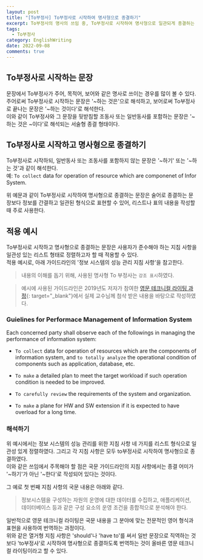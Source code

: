 ```yaml
---
layout: post
title: "[To부정사] To부정사로 시작하여 명사형으로 종결하기"
excerpt: To부정사의 명사의 쓰임 중, To부정사로 시작하여 명사형으로 일관되게 종결하는 문장에 대하여 설명한다.
tags:
  - To부정사
category: EnglishWriting
date: 2022-09-08
comments: true
---
```


## To부정사로 시작하는 문장
문장에서 To부정사가 주어, 목적어, 보어와 같은 명사로 쓰이는 경우를 많이 볼 수 있다.<br>
주어로써 To부정사로 시작하는 문장은 '~하는 것은'으로 해석하고, 보어로써 To부정사로 끝나는 문장은 '~하는 것이다'로 해석한다.<br>
이와 같이 To부정사와 그 문장을 뒷받침할 조동사 또는 일반동사를 포함하는 문장은 '~하는 것은 ~이다'로 해석되는 서술형 종결 형태이다. <br>

## To부정사로 시작하고 명사형으로 종결하기
To부정사로 시작하되, 일반동사 또는 조동사를 포함하지 않는 문장은 '~하기' 또는 '~하는 것'과 같이 해석한다. <br>
  예: ``To collect`` data for operation of resource which are componenet of Infor System.
  
위 예문과 같이 To부정사로 시작하여 명사형으로 종결하는 문장은 술어로 종결하는 문장보다 정보를 간결하고 일관된 형식으로 표현할 수 있어,
리스트나 표의 내용을 작성할 때 주로 사용한다. <br>

## 적용 예시 
To부정사로 시작하고 명사형으로 종결하는 문장은 사용자가 준수해야 하는 지침 사항을 일관성 있는 리스트 형태로 정렬하고자 할 때 적용할 수 있다. <br>
적용 예시로, 아래 가이드라인의 '정보 시스템의 성능 관리 지침 사항'을 참고한다. <br>

> 내용의 이해를 돕기 위해, 사용된 명사형 To 부정사는 `강조 표시`하였다.

> 예시에 사용된 가이드라인은 2019년도 저자가 참여한 [영문 테크니컬 라이팅 과정](https://www.youtube.com/watch?v=TKdDoBPOIPE){: target="_blank"}에서 실제 교수님께 첨삭 받은 내용을 바탕으로 작성하였다. 

### Guielines for Performace Management of Information System 
Each concerned party shall observe each of the followings in managing the performance of information system:

  - `To collect` data for operation of resources which are the components of information system, and `to totally analyze` the operational condition of components such as application, database, etc.

  - `To make` a detailed plan to meet the target workload if such operation condition is needed to be improved.
  
  - `To carefully review` the requirements of the system and organization.

  - `To make` a plane for HW and SW extension if it is expected to have overload for a long time.

### 해석하기
위 예시에서는 정보 시스템의 성능 관리를 위한 지침 사항 네 가지를 리스트 형식으로 일관성 있게 정렬하였다. 그리고 각 지침 사항은 모두 to부정사로 시작하여 명사형으로 종결하였다. <br>
이와 같은 쓰임에서 주목해야 할 점은 국문 가이드라인의 지침 사항에서는 종결 어미가 '~하기'가 아닌 '~한다'로 작성되어 있다는 것이다.<br>

그 예로 첫 번째 지침 사항의 국문 내용은 아래와 같다.

  > 정보시스템을 구성하는 자원의 운영에 대한 데이터를 수집하고, 애플리케이션, 데이터베이스 등과 같은 구성 요소의 운영 조건을 종합적으로 분석해야 한다.
  
일반적으로 영문 테크니컬 라이팅은 국문 내용을 그 분야에 맞는 전문적인 영어 형식과 표현을 사용하여 번역하는 과정이다. <br>
위와 같은 열거형 지침 사항은 'should'나 'have to'를 써서 일반 문장으로 직역하는 것보다 'to부정사'로 시작하여 명사형으로 종결하도록 번역하는 것이 올바른 영문 테크니컬 라이팅이라고 할 수 있다.







